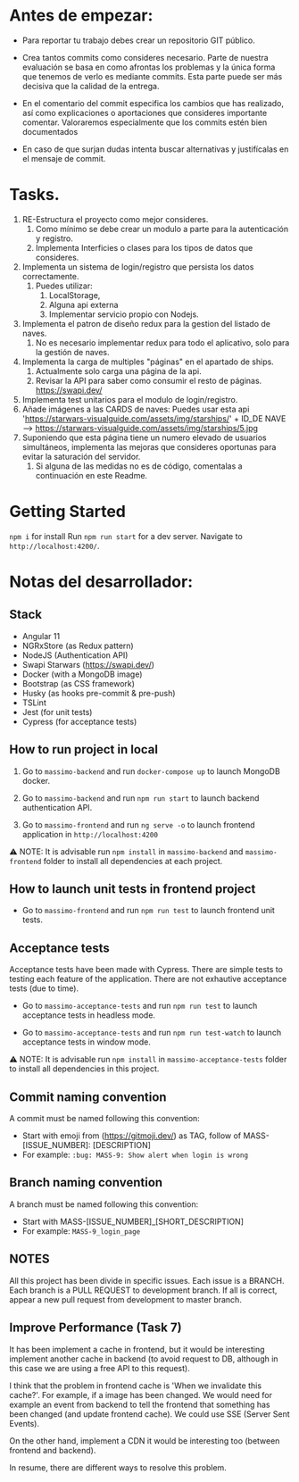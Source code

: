 # Antes de empezar:
- Para reportar tu trabajo debes crear un repositorio GIT público.

- Crea tantos commits como consideres necesario. Parte de nuestra evaluación se basa en como afrontas los problemas y la única forma que tenemos de verlo es mediante commits. Esta parte puede ser más decisiva que la calidad de la entrega.
- En el comentario del commit especifica los cambios que has realizado, así como explicaciones o aportaciones que consideres importante comentar. Valoraremos especialmente que los commits estén bien documentados
- En caso de que surjan dudas intenta buscar alternativas y justifícalas en el mensaje de commit.

# Tasks.

1.  RE-Estructura el proyecto como mejor consideres. 
    1.  Como mínimo se debe crear un modulo a parte para la autenticación y registro.
    2.  Implementa Interficies  o clases  para los tipos de datos que consideres.
2. Implementa un sistema de login/registro que persista los datos correctamente.
   1. Puedes utilizar:
      1. LocalStorage, 
      2. Alguna api externa
      3. Implementar servicio propio con Nodejs.
3. Implementa el patron de diseño redux para la gestion del listado de naves.
   1. No es necesario implementar redux para todo el aplicativo, solo para la gestión de naves.
4.  Implementa la carga de multiples "páginas" en el apartado de ships.
    1.   Actualmente solo carga una página de la api.
    2.   Revisar la API para saber como consumir el resto de páginas. https://swapi.dev/
5.  Implementa test unitarios para el modulo de login/registro.
6.  Añade imágenes a las CARDS de naves: Puedes usar esta api  'https://starwars-visualguide.com/assets/img/starships/' + ID_DE NAVE -->  https://starwars-visualguide.com/assets/img/starships/5.jpg
7.  Suponiendo que esta página tiene un numero elevado de usuarios simultáneos, implementa las mejoras que consideres oportunas para evitar la saturación del servidor.
    1.  Si alguna de las medidas no es de código, comentalas a continuación en este Readme.


# Getting Started 

`npm i`  for install
Run `npm run start` for a dev server. 
Navigate to `http://localhost:4200/`.


# Notas del desarrollador:

## Stack
* Angular 11
* NGRxStore (as Redux pattern)
* NodeJS (Authentication API)
* Swapi Starwars (https://swapi.dev/)
* Docker (with a MongoDB image)
* Bootstrap (as CSS framework)
* Husky (as hooks pre-commit & pre-push)
* TSLint
* Jest (for unit tests)
* Cypress (for acceptance tests)

## How to run project in local
1. Go to `massimo-backend` and run `docker-compose up` to launch MongoDB docker.

2. Go to `massimo-backend` and run `npm run start` to launch backend authentication API.

2. Go to `massimo-frontend` and run `ng serve -o` to launch frontend application in `http://localhost:4200`

:warning: NOTE: It is advisable run `npm install` in `massimo-backend` and `massimo-frontend` folder to install all dependencies at each project.

## How to launch unit tests in frontend project
* Go to `massimo-frontend` and run `npm run test` to launch frontend unit tests.

## Acceptance tests
Acceptance tests have been made with Cypress. There are simple tests to testing each feature of the application. There are not exhautive acceptance tests (due to time).

* Go to `massimo-acceptance-tests` and run `npm run test` to launch acceptance tests in headless mode.

* Go to `massimo-acceptance-tests` and run `npm run test-watch` to launch acceptance tests in window mode.

:warning: NOTE: It is advisable run `npm install` in `massimo-acceptance-tests` folder to install all dependencies in this project.

## Commit naming convention
A commit must be named following this convention:

* Start with emoji from (https://gitmoji.dev/) as TAG, follow of  MASS-[ISSUE_NUMBER]:   [DESCRIPTION]
* For example: `:bug: MASS-9: Show alert when login is wrong`

## Branch naming convention

A branch must be named following this convention:

* Start with MASS-[ISSUE_NUMBER]_[SHORT_DESCRIPTION]
* For example: `MASS-9_login_page`

## NOTES
All this project has been divide in specific issues. Each issue is a BRANCH. Each branch is a PULL REQUEST to development branch. If all is correct, appear a new pull request from development to master branch.


## Improve Performance (Task 7)
It has been implement a cache in frontend, but it would be interesting implement another cache in backend (to avoid request to DB, although in this case we are using a free API to this request). 

I think that the problem in frontend cache is 'When we invalidate this cache?'. For example, if a image has been changed. We would need for example an event from backend to tell the frontend that something has been changed (and update frontend cache). We could use SSE (Server Sent Events).

On the other hand, implement a CDN it would be interesting too (between frontend and backend).

In resume, there are different ways to resolve this problem.

